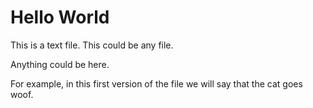 # Hello World

This is a text file. This could be any file.

Anything could be here.

For example, in this first version of the file we will say that the cat goes woof.
